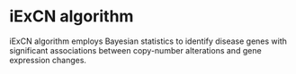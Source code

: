 # iExCN algorithm
iExCN algorithm employs Bayesian statistics to identify disease genes with significant associations between copy-number alterations and gene expression changes.
